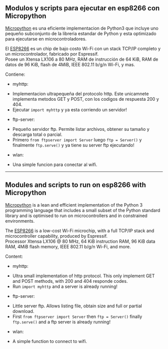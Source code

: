 ## Modulos y scripts para ejecutar en esp8266 con Micropython


[Micropython](https://micropython.org/) es una eficiente implementacion de Python3 que incluye uno pequeño subconjunto de la libreria estandar de Python y esta optimizado para ejecutarse en microcontroladores.


El [ESP8266](https://es.wikipedia.org/wiki/ESP8266) es un chip de bajo costo Wi-Fi con un stack TCP/IP completo y un microcontrolador, fabricado por Espressif.  
Posee un Xtensa LX106 a 80 MHz, RAM de instrucción de 64 KiB, RAM de datos de 96 KiB, flash de 4MiB, IEEE 802.11 b/g/n Wi-Fi, y mas.


Contiene:
+ myhttp:  
 - Implementacion ultrapequeña del protocolo http. Este unicamnete implementa metodos GET y POST, con los codigos de respuesta 200 y 404.  
 - Ejecutar `import myhttp` y ya esta corriendo un servidor!
+ ftp-server:
 - Pequeño servidor ftp. Permite listar archivos, obtener su tamaño y descarga total o parcial.
 - Primero `from ftpserver import Server` luego `ftp = Server()` y finalmente `ftp.serve()` y ya tiene su server ftp ejecutando!
 + wlan:
  - Una simple funcion para conectar al wifi.



-------------


## Modules and scripts to run on esp8266 with Micropython


[Micropython](https://micropython.org/) is a lean and efficient implementation of the Python 3 programming language that includes a small subset of the Python standard library and is optimised to run on microcontrollers and in constrained environments.  


The [ESP8266](https://es.wikipedia.org/wiki/ESP8266) is a low-cost Wi-Fi microchip, with a full TCP/IP stack and microcontroller capability, produced by Espressif.  
Processor Xtensa LX106 @ 80 MHz, 64 KiB instruction RAM, 96 KiB data RAM, 4MiB flash memory, IEEE 802.11 b/g/n Wi-Fi, and more.


Content:
+ myhttp:  
 - Ultra small implementation of http protocol. This only implement GET and POST methods, with 200 and 404 responde codes.  
 - Run `import myhttp` and a server is already running!
+ ftp-server:
 - Little server ftp. Allows listing file, obtain size and full or partial download.
 - First `from ftpserver import Server` then `ftp = Server()` finally `ftp.serve()` and a ftp server is already running!
+ wlan:
 - A simple function to connect to wifi.
